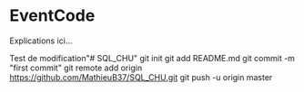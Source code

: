 # EventCode

Explications ici...

Test de modification"# SQL_CHU"  git init git add README.md git commit -m "first commit" git remote add origin https://github.com/MathieuB37/SQL_CHU.git git push -u origin master
